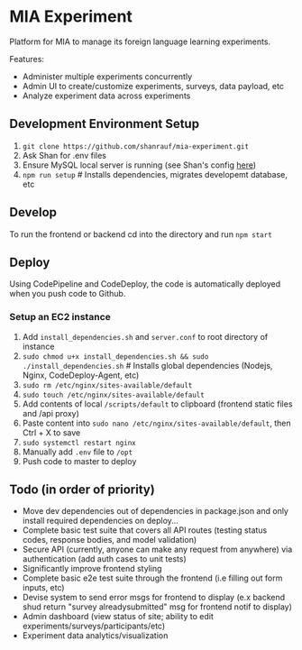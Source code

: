# MIA Experiment

Platform for MIA to manage its foreign language learning experiments.

Features:

- Administer multiple experiments concurrently
- Admin UI to create/customize experiments, surveys, data payload, etc
- Analyze experiment data across experiments

## Development Environment Setup

1. `git clone https://github.com/shanrauf/mia-experiment.git`
2. Ask Shan for .env files
3. Ensure MySQL local server is running (see Shan's config [here](https://gyazo.com/1ea29a7b388c8b86dc9fc6ef9d455423))
4. `npm run setup` # Installs dependencies, migrates developemt database, etc

## Develop

To run the frontend or backend cd into the directory and run `npm start`

## Deploy

Using CodePipeline and CodeDeploy, the code is automatically deployed when you push code to Github.

### Setup an EC2 instance

1. Add `install_dependencies.sh` and `server.conf` to root directory of instance
2. `sudo chmod u+x install_dependencies.sh && sudo ./install_dependencies.sh` # Installs global dependencies (Nodejs, Nginx, CodeDeploy-Agent, etc)
3. `sudo rm /etc/nginx/sites-available/default`
4. `sudo touch /etc/nginx/sites-available/default`
5. Add contents of local `/scripts/default` to clipboard (frontend static files and /api proxy)
6. Paste content into `sudo nano /etc/nginx/sites-available/default`, then Ctrl + X to save
7. `sudo systemctl restart nginx`
8. Manually add `.env` file to `/opt`
9. Push code to master to deploy

## Todo (in order of priority)

- Move dev dependencies out of dependencies in package.json and only install required dependencies on deploy...
- Complete basic test suite that covers all API routes (testing status codes, response bodies, and model validation)
- Secure API (currently, anyone can make any request from anywhere) via authentication (add auth cases to unit tests)
- Significantly improve frontend styling
- Complete basic e2e test suite through the frontend (i.e filling out form inputs, etc)
- Devise system to send error msgs for frontend to display (e.x backend shud return "survey alreadysubmitted" msg for frontend notif to display)
- Admin dashboard (view status of site; ability to edit experiments/surveys/participants/etc)
- Experiment data analytics/visualization
